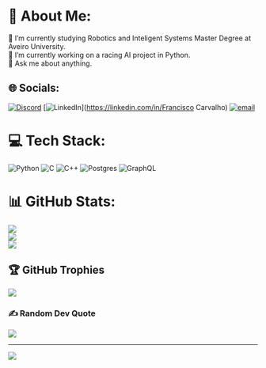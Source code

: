# 💫 About Me:
🔭 I’m currently studying Robotics and Inteligent Systems Master Degree at Aveiro University. <br>🌱 I’m currently working on a racing AI project in Python.<br>💬 Ask me about anything.


## 🌐 Socials:
[![Discord](https://img.shields.io/badge/Discord-%237289DA.svg?logo=discord&logoColor=white)](https://discord.gg/chachisco) [![LinkedIn](https://img.shields.io/badge/LinkedIn-%230077B5.svg?logo=linkedin&logoColor=white)](https://linkedin.com/in/Francisco Carvalho) [![email](https://img.shields.io/badge/Email-D14836?logo=gmail&logoColor=white)](mailto:franjolocar@gmail.com) 

# 💻 Tech Stack:
![Python](https://img.shields.io/badge/python-3670A0?style=for-the-badge&logo=python&logoColor=ffdd54) ![C](https://img.shields.io/badge/c-%2300599C.svg?style=for-the-badge&logo=c&logoColor=white) ![C++](https://img.shields.io/badge/c++-%2300599C.svg?style=for-the-badge&logo=c%2B%2B&logoColor=white) ![Postgres](https://img.shields.io/badge/postgres-%23316192.svg?style=for-the-badge&logo=postgresql&logoColor=white) ![GraphQL](https://img.shields.io/badge/-GraphQL-E10098?style=for-the-badge&logo=graphql&logoColor=white)
# 📊 GitHub Stats:
![](https://github-readme-stats.vercel.app/api?username=Chachisco&theme=dark&hide_border=false&include_all_commits=true&count_private=false)<br/>
![](https://nirzak-streak-stats.vercel.app/?user=Chachisco&theme=dark&hide_border=false)<br/>
![](https://github-readme-stats.vercel.app/api/top-langs/?username=Chachisco&theme=dark&hide_border=false&include_all_commits=true&count_private=false&layout=compact)

## 🏆 GitHub Trophies
![](https://github-profile-trophy.vercel.app/?username=Chachisco&theme=radical&no-frame=false&no-bg=true&margin-w=4)

### ✍️ Random Dev Quote
![](https://quotes-github-readme.vercel.app/api?type=horizontal&theme=radical)

---
[![](https://visitcount.itsvg.in/api?id=Chachisco&icon=0&color=8)](https://visitcount.itsvg.in)

<!-- Proudly created with GPRM ( https://gprm.itsvg.in ) -->
